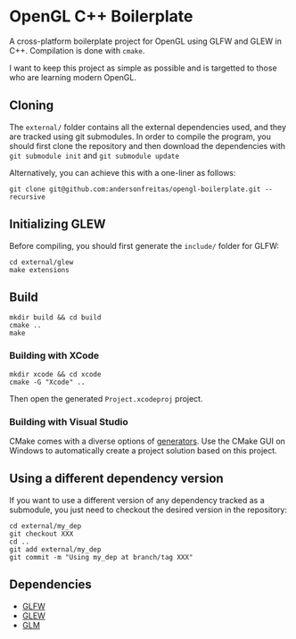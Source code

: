 # OpenGL C++ Boilerplate

A cross-platform boilerplate project for OpenGL using GLFW and GLEW in C++. Compilation is done with `cmake`.

I want to keep this project as simple as possible and is targetted to those who are learning modern OpenGL.

## Cloning

The `external/` folder contains all the external dependencies used, and they are tracked using git submodules. In order to compile the program, you should first clone the repository and then download the dependencies with `git submodule init` and `git submodule update`

Alternatively, you can achieve this with a one-liner as follows:

    git clone git@github.com:andersonfreitas/opengl-boilerplate.git --recursive

## Initializing GLEW

Before compiling, you should first generate the `include/` folder for GLFW:

    cd external/glew
    make extensions

## Build

    mkdir build && cd build
    cmake ..
    make

### Building with XCode

    mkdir xcode && cd xcode
    cmake -G "Xcode" ..

Then open the generated `Project.xcodeproj` project.

### Building with Visual Studio

CMake comes with a diverse options of [generators](http://www.cmake.org/cmake/help/v2.8.8/cmake.html#section_Generators). Use the CMake GUI on Windows to automatically create a project solution based on this project.

## Using a different dependency version

If you want to use a different version of any dependency tracked as a submodule, you just need to checkout the desired version in the repository:

    cd external/my_dep
    git checkout XXX
    cd ..
    git add external/my_dep
    git commit -m "Using my_dep at branch/tag XXX"

## Dependencies

 * [GLFW](https://github.com/glfw/glfw)
 * [GLEW](http://github.com/nigels-com/glew.git)
 * [GLM](https://github.com/g-truc/glm)
